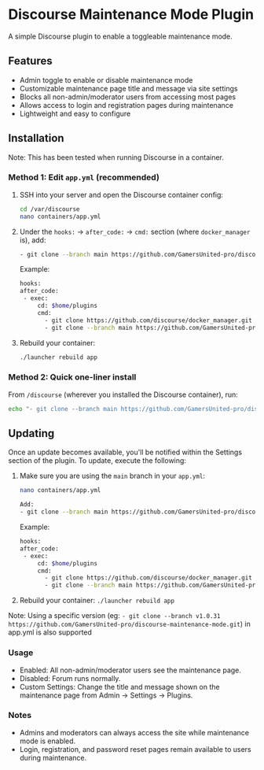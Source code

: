 # Discourse Maintenance Mode Plugin

A simple Discourse plugin to enable a toggleable maintenance mode.

## Features

- Admin toggle to enable or disable maintenance mode  
- Customizable maintenance page title and message via site settings  
- Blocks all non-admin/moderator users from accessing most pages  
- Allows access to login and registration pages during maintenance  
- Lightweight and easy to configure  

## Installation

Note: This has been tested when running Discourse in a container.

### Method 1: Edit `app.yml` (recommended)

1. SSH into your server and open the Discourse container config:
   ```bash
   cd /var/discourse
   nano containers/app.yml
   ```
2. Under the `hooks:` → `after_code:` → `cmd:` section (where `docker_manager` is), add:
   ```bash
   - git clone --branch main https://github.com/GamersUnited-pro/discourse-maintenance-mode.git
   ```
   
   Example:
   ```bash
   hooks:
   after_code:
    - exec:
        cd: $home/plugins
        cmd:
          - git clone https://github.com/discourse/docker_manager.git
          - git clone --branch main https://github.com/GamersUnited-pro/discourse-maintenance-mode.git
   ```

3. Rebuild your container:
   ```bash
   ./launcher rebuild app
   ```

### Method 2: Quick one-liner install
From `/discourse` (wherever you installed the Discourse container), run:
   ```bash
   echo "- git clone --branch main https://github.com/GamersUnited-pro/discourse-maintenance-mode.git" >> containers/app.yml && ./launcher rebuild app
   ```

## Updating
Once an update becomes available, you'll be notified within the Settings section of the plugin.
To update, execute the following:

1. Make sure you are using the `main` branch in your `app.yml`:
   ```bash
   nano containers/app.yml

   Add:
   - git clone --branch main https://github.com/GamersUnited-pro/discourse-maintenance-mode.git
   ```

   Example:
   ```bash
   hooks:
   after_code:
    - exec:
        cd: $home/plugins
        cmd:
          - git clone https://github.com/discourse/docker_manager.git
          - git clone --branch main https://github.com/GamersUnited-pro/discourse-maintenance-mode.git
   ```
2. Rebuild your container:
   `./launcher rebuild app`

Note: Using a specific version (eg: `- git clone --branch v1.0.31 https://github.com/GamersUnited-pro/discourse-maintenance-mode.git`) in app.yml is also supported

### Usage
   - Enabled: All non-admin/moderator users see the maintenance page.
   - Disabled: Forum runs normally.
   - Custom Settings: Change the title and message shown on the maintenance page from Admin → Settings → Plugins.

### Notes
   - Admins and moderators can always access the site while maintenance mode is enabled.
   - Login, registration, and password reset pages remain available to users during maintenance.
